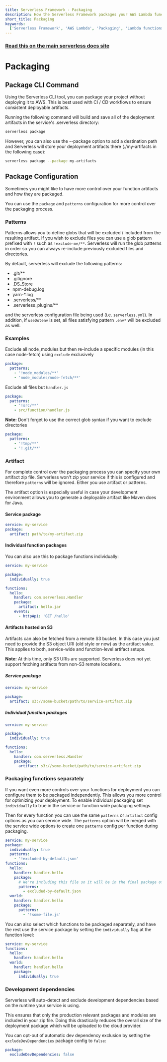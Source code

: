 ```yaml
---
title: Serverless Framework - Packaging
description: How the Serverless Framework packages your AWS Lambda functions and other available options
short_title: Packaging
keywords:
  ['Serverless Framework', 'AWS Lambda', 'Packaging', 'Lambda functions', 'AWS']
---
```


<!-- DOCS-SITE-LINK:START automatically generated  -->

### [Read this on the main serverless docs site](https://www.serverless.com/framework/docs/providers/aws/guide/packaging)

<!-- DOCS-SITE-LINK:END -->

# Packaging

## Package CLI Command

Using the Serverless CLI tool, you can package your project without deploying it to AWS. This is best used with CI / CD workflows to ensure consistent deployable artifacts.

Running the following command will build and save all of the deployment artifacts in the service's .serverless directory:

```bash
serverless package
```

However, you can also use the --package option to add a destination path and Serverless will store your deployment artifacts there (./my-artifacts in the following case):

```bash
serverless package --package my-artifacts
```

## Package Configuration

Sometimes you might like to have more control over your function artifacts and how they are packaged.

You can use the `package` and `patterns` configuration for more control over the packaging process.

### Patterns

Patterns allows you to define globs that will be excluded / included from the resulting artifact. If you wish to exclude files you can use a glob pattern prefixed with `!` such as `!exclude-me/**`.
Serverless will run the glob patterns in order so you can always re-include previously excluded files and directories.

By default, serverless will exclude the following patterns:

- .git/\*\*
- .gitignore
- .DS_Store
- npm-debug.log
- yarn-\*.log
- .serverless/\*\*
- .serverless_plugins/\*\*

and the serverless configuration file being used (i.e. `serverless.yml`). In addition, if `useDotenv` is set, all files satisfying pattern `.env*` will be excluded as well.

### Examples

Exclude all node_modules but then re-include a specific modules (in this case node-fetch) using `exclude` exclusively

```yml
package:
  patterns:
    - '!node_modules/**'
    - 'node_modules/node-fetch/**'
```

Exclude all files but `handler.js`

```yml
package:
  patterns:
    - '!src/**'
    - src/function/handler.js
```

**Note:** Don't forget to use the correct glob syntax if you want to exclude directories

```yml
package:
  patterns:
    - '!tmp/**'
    - '!.git/**'
```

### Artifact

For complete control over the packaging process you can specify your own artifact zip file.
Serverless won't zip your service if this is configured and therefore `patterns` will be ignored. Either you use artifact or patterns.

The artifact option is especially useful in case your development environment allows you to generate a deployable artifact like Maven does for Java.

#### Service package

```yml
service: my-service
package:
  artifact: path/to/my-artifact.zip
```

#### Individual function packages

You can also use this to package functions individually:

```yml
service: my-service

package:
  individually: true

functions:
  hello:
    handler: com.serverless.Handler
    package:
      artifact: hello.jar
    events:
      - httpApi: 'GET /hello'
```

#### Artifacts hosted on S3

Artifacts can also be fetched from a remote S3 bucket. In this case you just need to provide the S3 object URI (old style or new) as the artifact value. This applies to both, service-wide and function-level artifact setups.

**Note:** At this time, only S3 URIs are supported. Serverless does not yet support fetching artifacts from non-S3 remote locations.

##### Service package

```yml
service: my-service

package:
  artifact: s3://some-bucket/path/to/service-artifact.zip
```

##### Individual function packages

```yml
service: my-service

package:
  individually: true

functions:
  hello:
    handler: com.serverless.Handler
    package:
      artifact: s3://some-bucket/path/to/service-artifact.zip
```

### Packaging functions separately

If you want even more controls over your functions for deployment you can configure them to be packaged independently. This allows you more control for optimizing your deployment. To enable individual packaging set `individually` to true in the service or function wide packaging settings.

Then for every function you can use the same `patterns` or `artifact` config options as you can service wide. The `patterns` option will be merged with the service wide options to create one `patterns` config per function during packaging.

```yml
service: my-service
package:
  individually: true
  patterns:
    - '!excluded-by-default.json'
functions:
  hello:
    handler: handler.hello
    package:
      # We're including this file so it will be in the final package of this function only
      patterns:
        - excluded-by-default.json
  world:
    handler: handler.hello
    package:
      patterns:
        - '!some-file.js'
```

You can also select which functions to be packaged separately, and have the rest use the service package by setting the `individually` flag at the function level:

```yml
service: my-service
functions:
  hello:
    handler: handler.hello
  world:
    handler: handler.hello
    package:
      individually: true
```

### Development dependencies

Serverless will auto-detect and exclude development dependencies based on the runtime your service is using.

This ensures that only the production relevant packages and modules are included in your zip file. Doing this drastically reduces the overall size of the deployment package which will be uploaded to the cloud provider.

You can opt-out of automatic dev dependency exclusion by setting the `excludeDevDependencies` package config to `false`:

```yml
package:
  excludeDevDependencies: false
```
